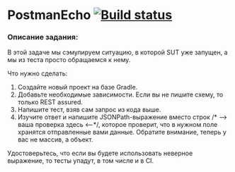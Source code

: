 # PostmanEcho [![Build status](https://ci.appveyor.com/api/projects/status/5w83fjs47q6kyc95?svg=true)](https://ci.appveyor.com/project/kristinayax/postmanecho)

### Описание задания:
В этой задаче мы сэмулируем ситуацию, в которой SUT уже запущен, а мы из теста просто обращаемся к нему.

Что нужно сделать:

1. Создайте новый проект на базе Gradle.
2. Добавьте необходимые зависимости. Если вы не пишите схему, то только REST assured.
3. Напишите тест, взяв сам запрос из кода выше.
4. Изучите ответ и напишите JSONPath-выражение вместо строк /* --> ваша проверка здесь <--*/, которое проверит, что в нужном поле хранятся отправленные вами данные. Обратите внимание, теперь у вас не массив, а объект.

Удостоверьтесь, что если вы будете использовать неверное выражение, то тесты упадут, в том числе и в CI.
